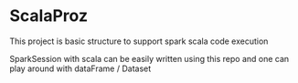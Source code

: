 # ScalaProz

This project is basic structure to support spark scala code execution


SparkSession with scala can be easily written using this repo and one can play around with dataFrame / Dataset
